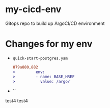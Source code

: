 # my-cicd-env
Gitops repo to build up ArgoCI/CD environment

# Changes for my env

* `quick-start-postgres.yam`


  ```diff
  879a880,882
  >         env:
  >         - name: BASE_HREF
  >           value: /argo/
  ```

* ``

test4
test4
